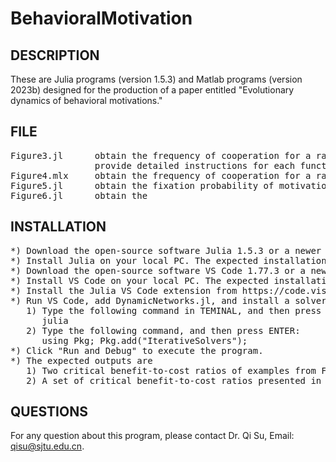 # BehavioralMotivation

DESCRIPTION
-----------
These are Julia programs (version 1.5.3) and Matlab programs (version 2023b) designed for the production of a paper entitled "Evolutionary dynamics of behavioral motivations."

FILE
-----
<pre>
Figure3.jl      obtain the frequency of cooperation for a range of need threshold \alpha for four types of games and six types of networks (see Figure 3 in the main text)
                provide detailed instructions for each function
Figure4.mlx     obtain the frequency of cooperation for a range of need threshold \alpha, number of levels L, and benefit factor w (see Figure 4 in the main text)
Figure5.jl      obtain the fixation probability of motivation A for a range of benefits b, on random regular networks and scale-free networks (see Figure 5 in the main text)
Figure6.jl      obtain the 
</pre>
                        
INSTALLATION
------------
<pre>
*) Download the open-source software Julia 1.5.3 or a newer version from https://julialang.org/downloads/.
*) Install Julia on your local PC. The expected installation time is approximately five minutes.
*) Download the open-source software VS Code 1.77.3 or a newer version from https://code.visualstudio.com/download.
*) Install VS Code on your local PC. The expected installation time is approximately ten minutes.
*) Install the Julia VS Code extension from https://code.visualstudio.com/docs/languages/julia. The expected installation time is approximately five minutes.
*) Run VS Code, add DynamicNetworks.jl, and install a solver package: 
   1) Type the following command in TEMINAL, and then press ENTER:
      julia
   2) Type the following command, and then press ENTER:  
      using Pkg; Pkg.add("IterativeSolvers");
*) Click "Run and Debug" to execute the program.
*) The expected outputs are
   1) Two critical benefit-to-cost ratios of examples from Figure 2a in the main text (by analytical computations), one with \alpha=0.5, the other with \alpha=0.8, corresponding to the two vertical lines in Figure 2b. The expected run time is approximately three minutes;
   2) A set of critical benefit-to-cost ratios presented in the inset of Figure 3a in the main text (by analytical computations). The expected run time is approximately five minutes.
</pre>

QUESTIONS
---------
For any question about this program, please contact
Dr. Qi Su, Email: qisu@sjtu.edu.cn.
